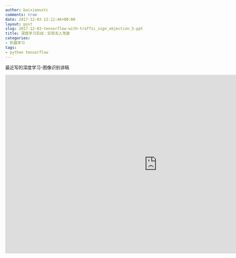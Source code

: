 ```yaml
---
author: baixiaoustc
comments: true
date: 2017-12-03 12:12:46+00:00
layout: post
slug: 2017-12-03-tensorflow-with-traffic_sign_objection_5-ppt
title: 深度学习实战：实现无人驾驶
categories:
- 机器学习
tags:
- python tensorflow
---
```


最近写的深度学习-图像识别讲稿


<iframe src="https://onedrive.live.com/embed?cid=72ADB35B7D43F7CE&resid=72ADB35B7D43F7CE%21119&authkey=AN6wThoQUjbie0U&em=2" width="962px" height="565px" frameborder="0" scrolling="no"></iframe>
